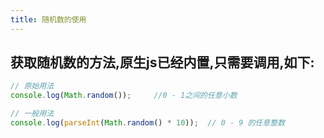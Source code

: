 ```yaml
---
title: 随机数的使用
---
```


## 获取随机数的方法,原生js已经内置,只需要调用,如下:

```javascript
// 原始用法
console.log(Math.random()); 	//0 - 1之间的任意小数
```
```javascript
// 一般用法
console.log(parseInt(Math.random() * 10)); 	// 0 - 9 的任意整数
```

